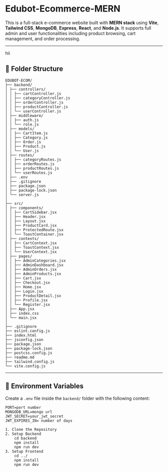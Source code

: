 # Edubot-Ecommerce-MERN
This is a full-stack e-commerce website built with **MERN stack** using **Vite**, **Tailwind CSS**, **MongoDB**, **Express**, **React**, and **Node.js**. It supports full admin and user functionalities including product browsing, cart management, and order processing.

---
 
hii

## 🔧 Folder Structure
```
EDUBOT-ECOM/
├── backend/
│ ├── controllers/
│ │ ├── cartController.js
│ │ ├── categoryController.js
│ │ ├── orderController.js
│ │ ├── productController.js
│ │ └── userController.js
│ ├── middleware/
│ │ ├── auth.js
│ │ └── role.js
│ ├── models/
│ │ ├── CartItem.js
│ │ ├── Category.js
│ │ ├── Order.js
│ │ ├── Product.js
│ │ └── User.js
│ ├── routes/
│ │ ├── categoryRoutes.js
│ │ ├── orderRoutes.js
│ │ ├── productRoutes.js
│ │ └── userRoutes.js
│ ├── .env
│ ├── .gitignore
│ ├── package.json
│ ├── package-lock.json
│ └── server.js
│
├── src/
│ ├── components/
│ │ ├── CartSidebar.jsx
│ │ ├── Header.jsx
│ │ ├── Layout.jsx
│ │ ├── ProductCard.jsx
│ │ ├── ProtectedRoute.jsx
│ │ └── ToastContainer.jsx
│ ├── contexts/
│ │ ├── CartContext.jsx
│ │ ├── ToastContext.jsx
│ │ └── UserContext.jsx
│ ├── pages/
│ │ ├── AdminCategories.jsx
│ │ ├── AdminDashboard.jsx
│ │ ├── AdminOrders.jsx
│ │ ├── AdminProducts.jsx
│ │ ├── Cart.jsx
│ │ ├── Checkout.jsx
│ │ ├── Home.jsx
│ │ ├── Login.jsx
│ │ ├── ProductDetail.jsx
│ │ ├── Profile.jsx
│ │ └── Register.jsx
│ ├── App.jsx
│ ├── index.css
│ └── main.jsx
│
├── .gitignore
├── eslint.config.js
├── index.html
├── jsconfig.json
├── package.json
├── package-lock.json
├── postcss.config.js
├── readme.md
├── tailwind.config.js
└── vite.config.js
```

---

## 🧪 Environment Variables

Create a `.env` file inside the `backend/` folder with the following content:

```env
PORT=port number
MONGODB_URL=mongo url
JWT_SECRET=your_jwt_secret
JWT_EXPIRES_IN= number of days
```

```
1. Clone the Repository
2. Setup Backend
    cd backend
    npm install
    npm run dev
3. Setup Frontend
    cd ../
    npm install
    npm run dev
```

